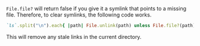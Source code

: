 `File.file?` will return false if you give it a symlink that points to a missing file. Therefore, to clear symlinks, the following code works.

```ruby
`ls`.split("\n").each{ |path| File.unlink(path) unless File.file?(path) }
```
This will remove any stale links in the current directory.
